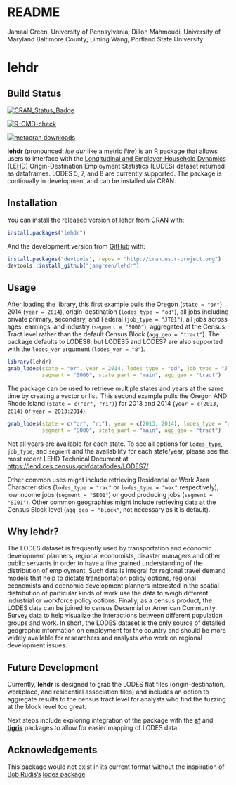 README
================
Jamaal Green, University of Pennsylvania; Dillon Mahmoudi, University of
Maryland Baltimore County; Liming Wang, Portland State University

<!-- README.md is generated from README.Rmd. Please edit that file -->

# lehdr

## Build Status

<!-- badges: start -->

[![CRAN\_Status\_Badge](https://www.r-pkg.org/badges/version/lehdr)](https://cran.r-project.org/package=lehdr)

[![R-CMD-check](https://github.com/jamgreen/lehdr/workflows/R-CMD-check/badge.svg)](https://github.com/jamgreen/lehdr/actions)

[![metacran
downloads](https://cranlogs.r-pkg.org/badges/lehdr)](https://cran.r-project.org/package=lehdr)
<!-- commenting out travis
[![Build Status](https://travis-ci.org/jamgreen/lehdr.svg?branch=master)](https://travis-ci.org/jamgreen/lehdr)
--> <!-- badges: end -->

**lehdr** (pronounced: *lee dur* like a metric *litre*) is an R package
that allows users to interface with the [Longitudinal and
Employer-Household Dynamics (LEHD)](https://lehd.ces.census.gov/)
Origin-Destination Employment Statistics (LODES) dataset returned as
dataframes. LODES 5, 7, and 8 are currently supported.  The package 
is continually in development and can be installed via CRAN.

## Installation

You can install the released version of lehdr from
[CRAN](https://CRAN.R-project.org) with:

``` r
install.packages("lehdr")
```

And the development version from [GitHub](https://github.com/) with:

``` r
install.packages("devtools", repos = "http://cran.us.r-project.org")
devtools::install_github("jamgreen/lehdr")
```

## Usage

After loading the library, this first example pulls the Oregon
(`state = "or"`) 2014 (`year = 2014`), origin-destination
(`lodes_type = "od"`), all jobs including private primary, secondary,
and Federal (`job_type = "JT01"`), all jobs across ages, earnings, and
industry (`segment = "S000"`), aggregated at the Census Tract level
rather than the default Census Block (`agg_geo = "tract"`).  The 
package defaults to LODES8, but LODES5 and LODES7 are also supported 
with the `lodes_ver` argument (`lodes_ver = "8"`).

``` r
library(lehdr)
grab_lodes(state = "or", year = 2014, lodes_type = "od", job_type = "JT01", 
           segment = "S000", state_part = "main", agg_geo = "tract")
```

The package can be used to retrieve multiple states and years at the
same time by creating a vector or list. This second example pulls the
Oregon AND Rhode Island (`state = c("or", "ri")`) for 2013 and 2014
(`year = c(2013, 2014)` or `year = 2013:2014`).

``` r
grab_lodes(state = c("or", "ri"), year = c(2013, 2014), lodes_type = "od", job_type = "JT01", 
           segment = "S000", state_part = "main", agg_geo = "tract")           
```

Not all years are available for each state. To see all options for
`lodes_type`, `job_type`, and `segment` and the availability for each
state/year, please see the most recent LEHD Technical Document at
<https://lehd.ces.census.gov/data/lodes/LODES7/>.

Other common uses might include retrieving Residential or Work Area
Characteristics (`lodes_type = "rac"` or `lodes_type = "wac"`
respectively), low income jobs (`segment = "SE01"`) or good producing
jobs (`segment = "SI01"`). Other common geographies might include
retrieving data at the Census Block level (`agg_geo = "block"`, not
necessary as it is default).

## Why lehdr?

The LODES dataset is frequently used by transportation and economic
development planners, regional economists, disaster managers and other
public servants in order to have a fine grained understanding of the
distribution of employment. Such data is integral for regional travel
demand models that help to dictate transportation policy options,
regional economists and economic development planners interested in the
spatial distribution of particular kinds of work use the data to weigh
different industrial or workforce policy options. Finally, as a census
product, the LODES data can be joined to census Decennial or American
Community Survey data to help visualize the interactions between
different population groups and work. In short, the LODES dataset is the
only source of detailed geographic information on employment for the
country and should be more widely available for researchers and analysts
who work on regional development issues.

## Future Development

Currently, **lehdr** is designed to grab the LODES flat files
(origin-destination, workplace, and residential association files) and
includes an option to aggregate results to the census tract level for
analysts who find the fuzzing at the block level too great.

Next steps include exploring integration of the package with the
[**sf**](https://CRAN.R-project.org/package=sf) and
[**tigris**](https://CRAN.R-project.org/package=tigris) packages to
allow for easier mapping of LODES data.

## Acknowledgements

This package would not exist in its current format without the
inspiration of [Bob Rudis’s](https://rud.is/b/) [lodes
package](https://github.com/hrbrmstr/lodes)
